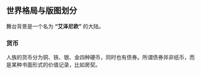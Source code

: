 ## 世界格局与版图划分

舞台背景是一个名为 <b>“艾泽尼欧”</b> 的大陆。





### 货币

人族的货币分为铜、铁、银、金四种硬币，同时也有债券。所谓债券并非纸币，而是某种书面形式的价值记录，比如房契。

